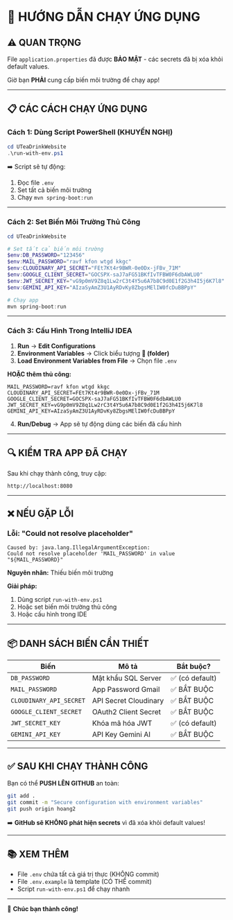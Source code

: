 # 🚀 **HƯỚNG DẪN CHẠY ỨNG DỤNG**

## ⚠️ **QUAN TRỌNG**

File `application.properties` đã được **BẢO MẬT** - các secrets đã bị xóa khỏi default values.

Giờ bạn **PHẢI** cung cấp biến môi trường để chạy app!

---

## 📋 **CÁC CÁCH CHẠY ỨNG DỤNG**

### **Cách 1: Dùng Script PowerShell (KHUYẾN NGHỊ)**

```powershell
cd UTeaDrinkWebsite
.\run-with-env.ps1
```

➡️ Script sẽ tự động:
1. Đọc file `.env`
2. Set tất cả biến môi trường
3. Chạy `mvn spring-boot:run`

---

### **Cách 2: Set Biến Môi Trường Thủ Công**

```powershell
cd UTeaDrinkWebsite

# Set tất cả biến môi trường
$env:DB_PASSWORD="123456"
$env:MAIL_PASSWORD="ravf kfon wtgd kkgc"
$env:CLOUDINARY_API_SECRET="FEt7Kt4r9BWR-0e0Dx-jFBv_71M"
$env:GOOGLE_CLIENT_SECRET="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"
$env:JWT_SECRET_KEY="vG9p0mV9Z8q1Lw2rC3t4Y5u6A7b8C9d0E1f2G3h4I5j6K7l8"
$env:GEMINI_API_KEY="AIzaSyAmZ3U1AyRDvKy8ZbgsMElIW0fcDuBBPpY"

# Chạy app
mvn spring-boot:run
```

---

### **Cách 3: Cấu Hình Trong IntelliJ IDEA**

1. **Run** → **Edit Configurations**
2. **Environment Variables** → Click biểu tượng **📁 (folder)**
3. **Load Environment Variables from File** → Chọn file `.env`

**HOẶC thêm thủ công:**

```
MAIL_PASSWORD=ravf kfon wtgd kkgc
CLOUDINARY_API_SECRET=FEt7Kt4r9BWR-0e0Dx-jFBv_71M
GOOGLE_CLIENT_SECRET=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
JWT_SECRET_KEY=vG9p0mV9Z8q1Lw2rC3t4Y5u6A7b8C9d0E1f2G3h4I5j6K7l8
GEMINI_API_KEY=AIzaSyAmZ3U1AyRDvKy8ZbgsMElIW0fcDuBBPpY
```

4. **Run/Debug** → App sẽ tự động dùng các biến đã cấu hình

---

## 🔍 **KIỂM TRA APP ĐÃ CHẠY**

Sau khi chạy thành công, truy cập:

```
http://localhost:8080
```

---

## ❌ **NẾU GẶP LỖI**

### **Lỗi: "Could not resolve placeholder"**

```
Caused by: java.lang.IllegalArgumentException: 
Could not resolve placeholder 'MAIL_PASSWORD' in value "${MAIL_PASSWORD}"
```

**Nguyên nhân:** Thiếu biến môi trường

**Giải pháp:**
1. Dùng script `run-with-env.ps1`
2. Hoặc set biến môi trường thủ công
3. Hoặc cấu hình trong IDE

---

## 📦 **DANH SÁCH BIẾN CẦN THIẾT**

| Biến | Mô tả | Bắt buộc? |
|------|-------|-----------|
| `DB_PASSWORD` | Mật khẩu SQL Server | ✅ (có default) |
| `MAIL_PASSWORD` | App Password Gmail | ✅ BẮT BUỘC |
| `CLOUDINARY_API_SECRET` | API Secret Cloudinary | ✅ BẮT BUỘC |
| `GOOGLE_CLIENT_SECRET` | OAuth2 Client Secret | ✅ BẮT BUỘC |
| `JWT_SECRET_KEY` | Khóa mã hóa JWT | ✅ (có default) |
| `GEMINI_API_KEY` | API Key Gemini AI | ✅ BẮT BUỘC |

---

## ✅ **SAU KHI CHẠY THÀNH CÔNG**

Bạn có thể **PUSH LÊN GITHUB** an toàn:

```bash
git add .
git commit -m "Secure configuration with environment variables"
git push origin hoang2
```

➡️ **GitHub sẽ KHÔNG phát hiện secrets** vì đã xóa khỏi default values!

---

## 📚 **XEM THÊM**

- File `.env` chứa tất cả giá trị thực (KHÔNG commit)
- File `.env.example` là template (CÓ THỂ commit)
- Script `run-with-env.ps1` để chạy nhanh

---

🎉 **Chúc bạn thành công!**


